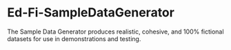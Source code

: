 # Ed-Fi-SampleDataGenerator
The Sample Data Generator produces realistic, cohesive, and 100% fictional datasets for use in demonstrations and testing.
